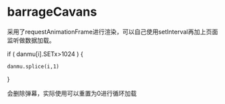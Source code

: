 # barrageCavans

采用了requestAnimationFrame进行渲染，可以自己使用setInterval再加上页面监听做数据加载。


if ( danmu[i].SETx>1024 ) {

	danmu.splice(i,1)
	
}


会删除弹幕，实际使用可以重置为0进行循环加载
